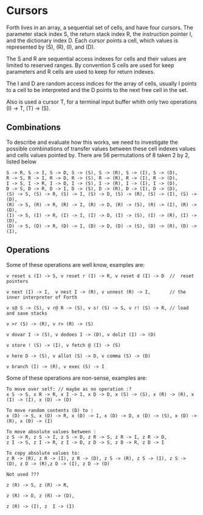 # Cursors

Forth lives in an array, a sequential set of cells, and have four cursors. The parameter stack index S, the return stack index R, the instruction pointer I, and the dictionary index D. Each cursor points a cell, which values is represented by (S), (R), (I), and (D).
  
The S and R are sequential access indexes for cells and their values are limited to reserved ranges. By convention S cells are used for keep parameters and R cells are used to keep for return indexes.
      
The I and D are random access indices for the array of cells, usually I points to a cell to be interpreted and the D points to the next free cell in the set.

Also is used a cursor T, for a terminal input buffer whith only two operations (I) -> T, (T) -> (S).

## Combinations
     
To describe and evaluate how this works, we need to investigate the possible combinations of transfer values between these cell indexes values and cells values pointed by. There are 56 permutations of 8 taken 2 by 2, listed below
    
    S -> R, S -> I, S -> D, S -> (S), S -> (R), S -> (I), S -> (D),
    R -> S, R -> I, R -> D, R -> (S), R -> (R), R -> (I), R -> (D),
    I -> S, I -> R, I -> D, I -> (S), I -> (R), I -> (I), I -> (D),
    D -> S, D -> R, D -> I, D -> (S), D -> (R), D -> (I), D -> (D),
    (S) -> S, (S) -> R, (S) -> I, (S) -> D, (S) -> (R), (S) -> (I), (S) -> (D),
    (R) -> S, (R) -> R, (R) -> I, (R) -> D, (R) -> (S), (R) -> (I), (R) -> (D),
    (I) -> S, (I) -> R, (I) -> I, (I) -> D, (I) -> (S), (I) -> (R), (I) -> (D),
    (D) -> S, (D) -> R, (D) -> I, (D) -> D, (D) -> (S), (D) -> (R), (D) -> (I),
  
## Operations

Some of these operations are well know, examples are:

    v reset s (I) -> S, v reset r (I) -> R, v reset d (I) -> D  //  reset pointers
    
    v next (I) -> I,  v nest I -> (R), v unnest (R) -> I,       // the inner interpreter of Forth

    v s@ S -> (S), v r@ R -> (S), v s! (S) -> S, v r! (S) -> R, // load and save stacks
    
    v >r (S) -> (R), v r> (R) -> (S)                            

    v dovar I -> (S), v dodoes I -> (D), v dolit (I) -> (D)

    v store ! (S) -> (I), v fetch @ (I) -> (S)

    v here D -> (S), v allot (S) -> D, v comma (S) -> (D)

    v branch (I) -> (R), v exec (S) -> I
    

Some of these operations are non-sense, examples are:

    To move over self: // maybe as no operation :?
    x S -> S, x R -> R, x I -> I, x D -> D, x (S) -> (S), x (R) -> (R), x (I) -> (I), x (D) -> (D) 

    To move random contents (D) to :
    x (D) -> S, x (D) -> R, x (D) -> I, x (D) -> D, x (D) -> (S), x (D) -> (R), x (D) -> (I)

    To move absolute values between :
    z S -> R, z S -> I, z S -> D, z R -> S, z R -> I, z R -> D, 
    z I -> S, z I -> R, z I -> D, z D -> S, z D -> R, z D -> I

    To copy absolute values to:
    z R -> (R), z R -> (I), z R -> (D), z S -> (R), z S -> (I), z S -> (D), z D -> (R),z D -> (I), z D -> (D)

    Not used ???
    
    z (R) -> S, z (R) -> R, 
    
    z (R) -> D, z (R) -> (D), 
    
    z (R) -> (I), z  I -> (I)



